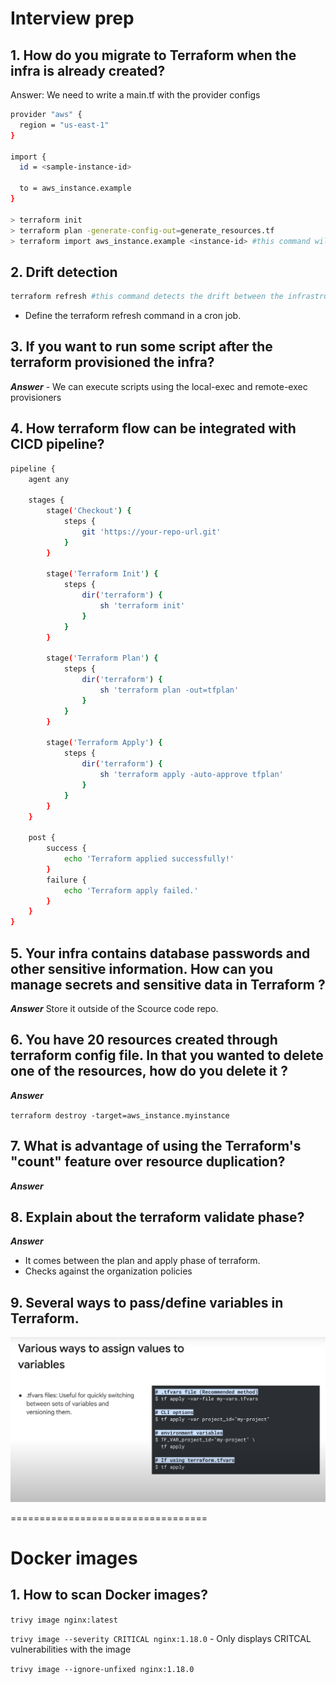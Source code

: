 # Interview prep

## 1. How do you migrate to Terraform when the infra is already created? 

Answer: We need to write a main.tf with the provider configs

```sh
provider "aws" {
  region = "us-east-1"
}

import {
  id = <sample-instance-id>

  to = aws_instance.example
}

> terraform init
> terraform plan -generate-config-out=generate_resources.tf
> terraform import aws_instance.example <instance-id> #this command will create the tf state file. 
```

## 2. Drift detection

```sh
terraform refresh #this command detects the drift between the infrastructure changes and terraform state file. It updates the state file according to the infra changes.

```
* Define the terraform refresh command in a cron job.

## 3. If you want to run some script after the terraform provisioned the infra? 

***Answer*** - We can execute scripts using the local-exec and remote-exec provisioners

## 4. How terraform flow can be integrated with CICD pipeline? 

```sh
pipeline {
    agent any

    stages {
        stage('Checkout') {
            steps {
                git 'https://your-repo-url.git'
            }
        }

        stage('Terraform Init') {
            steps {
                dir('terraform') {
                    sh 'terraform init'
                }
            }
        }

        stage('Terraform Plan') {
            steps {
                dir('terraform') {
                    sh 'terraform plan -out=tfplan'
                }
            }
        }

        stage('Terraform Apply') {
            steps {
                dir('terraform') {
                    sh 'terraform apply -auto-approve tfplan'
                }
            }
        }
    }

    post {
        success {
            echo 'Terraform applied successfully!'
        }
        failure {
            echo 'Terraform apply failed.'
        }
    }
}
```

## 5. Your infra contains database passwords and other sensitive information. How can you manage secrets and sensitive data in Terraform ? 

***Answer*** Store it outside of the Scource code repo. 

## 6. You have 20 resources created through terraform config file. In that you wanted to delete one of the resources, how do you delete it ? 

***Answer*** 

`terraform destroy -target=aws_instance.myinstance`
## 7. What is advantage of using the Terraform's "count" feature over resource duplication? 

***Answer***

## 8. Explain about the terraform validate phase? 

***Answer***

* It comes between the plan and apply phase of terraform.
* Checks against the organization policies

## 9. Several ways to pass/define variables in Terraform. 


![var](variables.png)

==================================

# Docker images

## 1. How to scan Docker images? 

`trivy image nginx:latest` 

`trivy image --severity CRITICAL nginx:1.18.0` - Only displays CRITCAL vulnerabilities with the image

`trivy image --ignore-unfixed nginx:1.18.0`
